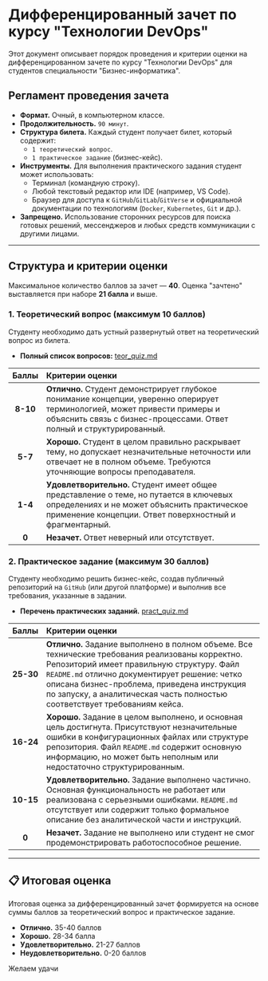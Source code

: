 # Дифференцированный зачет по курсу "Технологии DevOps"

Этот документ описывает порядок проведения и критерии оценки на дифференцированном зачете по курсу "Технологии DevOps" для студентов специальности "Бизнес-информатика".

##  Регламент проведения зачета

-   **Формат.** Очный, в компьютерном классе.
-   **Продолжительность.** `90 минут`.
-   **Структура билета.** Каждый студент получает билет, который содержит:
    -   `1 теоретический вопрос`.
    -   `1 практическое задание` (бизнес-кейс).
-   **Инструменты.** Для выполнения практического задания студент может использовать:
    -   Терминал (командную строку).
    -   Любой текстовый редактор или IDE (например, VS Code).
    -   Браузер для доступа к `GitHub`/`GitLab`/`GitVerse` и официальной документации по технологиям (`Docker`, `Kubernetes`, `Git` и др.).
-   **Запрещено.** Использование сторонних ресурсов для поиска готовых решений, мессенджеров и любых средств коммуникации с другими лицами.

---

##  Структура и критерии оценки

Максимальное количество баллов за зачет — **40**. Оценка "зачтено" выставляется при наборе **21 балла** и выше.

### 1. Теоретический вопрос (максимум 10 баллов)

Студенту необходимо дать устный развернутый ответ на теоретический вопрос из билета.

-   **Полный список вопросов:** [teor_quiz.md](teor_quiz.md)

| Баллы | Критерии оценки |
| :---: | :--- |
| **8-10** | **Отлично.** Студент демонстрирует глубокое понимание концепции, уверенно оперирует терминологией, может привести примеры и объяснить связь с бизнес-процессами. Ответ полный и структурированный. |
| **5-7** | **Хорошо.** Студент в целом правильно раскрывает тему, но допускает незначительные неточности или отвечает не в полном объеме. Требуются уточняющие вопросы преподавателя. |
| **1-4** | **Удовлетворительно.** Студент имеет общее представление о теме, но путается в ключевых определениях и не может объяснить практическое применение концепции. Ответ поверхностный и фрагментарный. |
| **0** | **Незачет.** Ответ неверный или отсутствует. |

### 2. Практическое задание (максимум 30 баллов)

Студенту необходимо решить бизнес-кейс, создав публичный репозиторий на `GitHub` (или другой платформе) и выполнив все требования, указанные в задании.

-   **Перечень практических заданий.** [pract_quiz.md](pract_quiz.md)

| Баллы | Критерии оценки |
| :---: | :--- |
| **25-30** | **Отлично.** Задание выполнено в полном объеме. Все технические требования реализованы корректно. Репозиторий имеет правильную структуру. Файл `README.md` отлично документирует решение: четко описана бизнес-проблема, приведена инструкция по запуску, а аналитическая часть полностью соответствует требованиям кейса. |
| **16-24** | **Хорошо.** Задание в целом выполнено, и основная цель достигнута. Присутствуют незначительные ошибки в конфигурационных файлах или структуре репозитория. Файл `README.md` содержит основную информацию, но может быть неполным или недостаточно структурированным. |
| **10-15** | **Удовлетворительно.** Задание выполнено частично. Основная функциональность не работает или реализована с серьезными ошибками. `README.md` отсутствует или содержит только формальное описание без аналитической части и инструкций. |
| **0** | **Незачет.** Задание не выполнено или студент не смог продемонстрировать работоспособное решение. |

---

## 📋 Итоговая оценка

Итоговая оценка за дифференцированный зачет формируется на основе суммы баллов за теоретический вопрос и практическое задание.

-   **Отлично.** 35-40 баллов
-   **Хорошо.** 28-34 балла
-   **Удовлетворительно.** 21-27 баллов
-   **Неудовлетворительно.** 0-20 баллов


Желаем удачи
